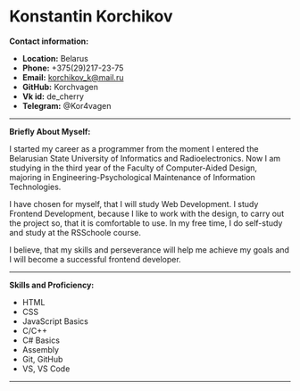 # Konstantin Korchikov
**Contact information:**

* **Location:** Belarus
* **Phone:** +375(29)217-23-75
* **Email:** korchikov_k@mail.ru
* **GitHub:** Korchvagen
* **Vk id:** de_cherry
* **Telegram:** @Kor4vagen
***
**Briefly About Myself:**

I started my career as a programmer from the moment I entered the Belarusian State University of Informatics and Radioelectronics. Now I am studying in the third year of the Faculty of Computer-Aided Design, majoring in Engineering-Psychological Maintenance of Information Technologies.

I have chosen for myself, that I will study Web Development. I study Frontend Development, because I like to work with the design, to carry out the project so, that it is comfortable to use. In my free time, I do self-study and study at the RSSchoole course.

I believe, that my skills and perseverance will help me achieve my goals and I will become a successful frontend developer.
***
**Skills and Proficiency:**
* HTML
* CSS
* JavaScript Basics
* C/C++
* C# Basics
* Assembly
* Git, GitHub
* VS, VS Code
***